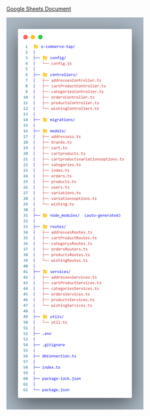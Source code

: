 [Google Sheets Document](https://docs.google.com/spreadsheets/d/1o2lcsuHd-0ZaN36lndjv6WAKTaxdGCcT0rpJ46lT_-w/edit?usp=sharing)


![File Structure](fileStructure.png)

